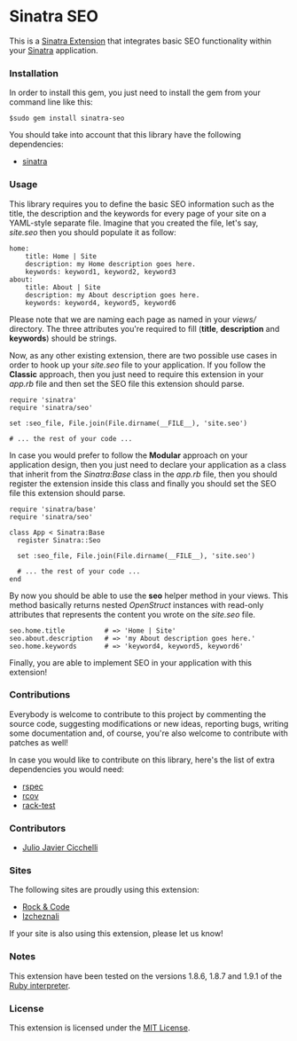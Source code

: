 # Sinatra SEO
This is a [Sinatra Extension][1] that integrates basic SEO functionality within your [Sinatra][2] application.

### Installation
In order to install this gem, you just need to install the gem from your command line like this:
  
    $sudo gem install sinatra-seo

You should take into account that this library have the following dependencies:

* [sinatra][2]

### Usage
This library requires you to define the basic SEO information such as the title, the description and the keywords for every page of your site on a YAML-style separate file. Imagine that you created the file, let's say, *site.seo* then you should populate it as follow:

    home:
        title: Home | Site
        description: my Home description goes here.
        keywords: keyword1, keyword2, keyword3
    about:
        title: About | Site
        description: my About description goes here.
        keywords: keyword4, keyword5, keyword6
        
Please note that we are naming each page as named in your *views/* directory. The three attributes you're required to fill (**title**, **description** and **keywords**) should be strings.

Now, as any other existing extension, there are two possible use cases in order to hook up your *site.seo* file to your application. If you follow the **Classic** approach, then you just need to require this extension in your *app.rb* file and then set the SEO file this extension should parse.

    require 'sinatra'
    require 'sinatra/seo'
    
    set :seo_file, File.join(File.dirname(__FILE__), 'site.seo')
    
    # ... the rest of your code ...
    
In case you would prefer to follow the **Modular** approach on your application design, then you just need to declare your application as a class that inherit from the *Sinatra:Base* class in the *app.rb* file, then you should register the extension inside this class and finally you should set the SEO file this extension should parse.

    require 'sinatra/base'
    require 'sinatra/seo'
    
    class App < Sinatra:Base
      register Sinatra::Seo
      
      set :seo_file, File.join(File.dirname(__FILE__), 'site.seo')
      
      # ... the rest of your code ...
    end

By now you should be able to use the **seo** helper method in your views. This method basically returns nested *OpenStruct* instances with read-only attributes that represents the content you wrote on the *site.seo* file.

    seo.home.title          # => 'Home | Site'
    seo.about.description   # => 'my About description goes here.'
    seo.home.keywords       # => 'keyword4, keyword5, keyword6'
    
Finally, you are able to implement SEO in your application with this extension!

### Contributions
Everybody is welcome to contribute to this project by commenting the source code, suggesting modifications or new ideas, reporting bugs, writing some documentation and, of course, you're also welcome to contribute with patches as well!

In case you would like to contribute on this library, here's the list of extra dependencies you would need:

* [rspec][3]
* [rcov][4]
* [rack-test][5]

### Contributors
* [Julio Javier Cicchelli][6]

### Sites
The following sites are proudly using this extension:

* [Rock & Code][9]
* [Izcheznali][10]

If your site is also using this extension, please let us know!

### Notes
This extension have been tested on the versions 1.8.6, 1.8.7 and 1.9.1 of the [Ruby interpreter][7].

### License
This extension is licensed under the [MIT License][8].

[1]: http://www.sinatrarb.com/extensions.html
[2]: http://www.sinatrarb.com/
[3]: http://rspec.info/
[4]: http://eigenclass.org/hiki/rcov
[5]: http://gitrdoc.com/brynary/rack-test/tree/master
[6]: http://github.com/mr-rock
[7]: http://www.ruby-lang.org/en/
[8]: http://creativecommons.org/licenses/MIT/
[9]: http://rock-n-code.com
[10]: http://izcheznali.net